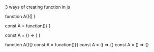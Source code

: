 3 ways of creating function in js

function A(){|
}

const A = function(){
}

const A = () => {
}


function A(){}
const A = function(){}
const A = () => {}
const A = () => {}
